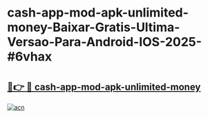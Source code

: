 # cash-app-mod-apk-unlimited-money-Baixar-Gratis-Ultima-Versao-Para-Android-IOS-2025-#6vhax

# <h2><a href="https://ainizakaria.my?title=cash-app-mod-apk-unlimited-money&ref=24M">🔗👉 🔴 cash-app-mod-apk-unlimited-money</a></h2>

[![acn](https://github.com/user-attachments/assets/0f9c940e-d8b0-45ae-aac7-cd30a18b3e1c)](https://ainizakaria.my?title=cash-app-mod-apk-unlimited-money&ref=24M)

